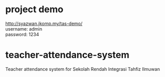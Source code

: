 # project demo
http://syazwan.jkomp.my/tas-demo/
<br />
username: admin
<br />
password: 1234

# teacher-attendance-system
Teacher attendance system for Sekolah Rendah Integrasi Tahfiz Ilmuwan
